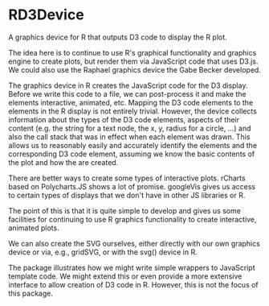 RD3Device
=========

A graphics device for R that outputs D3 code to display the R plot.

The idea here is to continue to use R's graphical functionality and
graphics engine to create plots, but render them via JavaScript
code that uses D3.js.  We could also use the Raphael graphics
device the Gabe Becker developed.

The graphics device in R creates the JavaScript code for the D3
display.  Before we write this code to a file, we can post-process it
and make the elements interactive, animated, etc.  Mapping the D3 code
elements to the elements in the R display is not entirely
trivial. However, the device collects information about the types of
the D3 code elements, aspects of their content (e.g. the string for a
text node, the x, y, radius for a circle, ...)  and also the call
stack that was in effect when each element was drawn.  This allows us
to reasonably easily and accurately identify the elements and the
corresponding D3 code element, assuming we know the basic contents of
the plot and how the are created.


There are better ways to create some types of interactive plots.
rCharts based on Polycharts.JS shows a lot of promise. googleVis gives
us access to certain types of displays that we don't have in other JS
libraries or R. 

The point of this is that it is quite simple to develop and gives us
some facilities for continuing to use R graphics functionality to
create interactive, animated plots.

We can also create the SVG ourselves, either directly with our own
graphics device or via, e.g., gridSVG, or with the svg() device in R.

The package illustrates how we might write simple wrappers to
JavaScript template code. We might extend this or even provide a more
extensive interface to allow creation of D3 code in R. However, this
is not the focus of this package.
